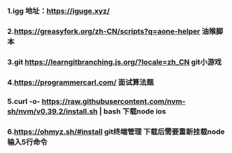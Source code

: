 ### 1.igg 地址：https://iguge.xyz/
### 2.https://greasyfork.org/zh-CN/scripts?q=aone-helper 油猴脚本
### 3.git https://learngitbranching.js.org/?locale=zh_CN git小游戏
### 4.https://programmercarl.com/ 面试算法题
### 5.curl -o- https://raw.githubusercontent.com/nvm-sh/nvm/v0.39.2/install.sh | bash 下载node ios
### 6.https://ohmyz.sh/#install git终端管理 下载后需要重新挂载node 输入5行命令
